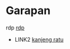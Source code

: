 # Garapan

rdp [rdp](https://learn.microsoft.com/en-us/training/modules/extend-elements-finance-operations/4-exercise)
* LINK2 [kanjeng ratu](TMBuZLY9pjgn5mZ4AbWHitJKLdFmVd6wxg)
